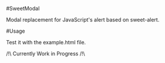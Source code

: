 #SweetModal

Modal replacement for JavaScript's alert based on sweet-alert.

#Usage

Test it with the example.html file.

/!\ Currently Work in Progress /!\ 